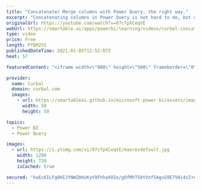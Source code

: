 ```yaml
---
title: "Concatenate/ Merge columns with Power Query, the right way."
excerpt: "Concatenating columns in Power Query is not hard to do, but depending on the technique you use, you might get unexpected or wrong results.  There is a bullet proof way to do it and I will explain it here.  Link to the null, blank video mentioned in this video: https://www.youtube.com/watch?v=EoRjNx1G2g4"
originalUrl: https://youtube.com/watch?v=87cfpXCeqtE
webUrl: https://smartable.ai/apps/powerbi/learning/videos/curbal-concatenate-merge-columns-with-power-query-the-right-way/
type: video
price: Free
length: PT6M25S
publishedDateTime: 2021-01-05T12:52:07Z
heat: 57

featuredContent: "<iframe width=\"800\" height=\"500\" frameborder=\"0\" src=\"https://www.youtube.com/embed/87cfpXCeqtE\" allow=\"accelerometer; autoplay; encrypted-media; gyroscope; picture-in-picture\" allowfullscreen></iframe>"

provider:
  name: Curbal
  domain: curbal.com
  images:
    - url: https://smartableai.github.io/microsoft-power-bi/assets/images/organizations/curbal.com-50x50.jpg
      width: 50
      height: 50

topics:
  - Power BI
  - Power Query

images:
  - url: https://i.ytimg.com/vi/87cfpXCeqtE/maxresdefault.jpg
    width: 1280
    height: 720
    isCached: true

secured: "haEc6ILFg0HIJYNWZHdxKyV9FhhaXOIe/gOfMhT50tVnf5AgxG9E7V8i4zZ+qCGJi4eK3+jeGOS0iDlh6iDcPV+D0KLKDtraTJppSJmzlkyUtxp/dI5vU1PjEEzPDUVD87g38p/n5tJLRSP8sIDnmcyLgQlIxNmKu+/bJVIQq1kZpP46Gh/SHYv9PbL80LwhOKyiKnrQrkWcfpW657V9QPSIObNKrWQ6fAuQYrfAdv4bvbVSdCXf4J8XGR75ZVFW57NR7wJqdiKC1UHw/bj/js8DHdL3WbbRckCnd+qs3uBZl7rY+mYDgULpr6Q+sF+N2fbS+6dSnQisOs4B1YpCJWyzUEcTNwjWuyKySb9/1Ye64VdA2hIpDjZjST4sBuBTV4I8o5IaPzZVsOeoMa8KS4DfJM8r7FB8bqIhlj1L7/8=;9E+34qDoWJDF0no+YE2Idg=="
---
```


